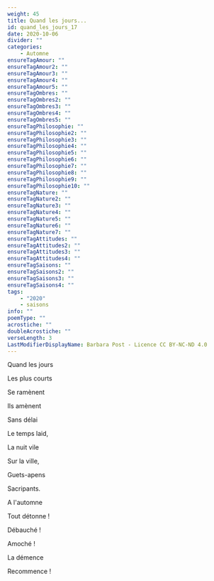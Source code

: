 ```yaml
---
weight: 45
title: Quand les jours...
id: quand_les_jours_17
date: 2020-10-06
divider: ""
categories:
    - Automne
ensureTagAmour: ""
ensureTagAmour2: ""
ensureTagAmour3: ""
ensureTagAmour4: ""
ensureTagAmour5: ""
ensureTagOmbres: ""
ensureTagOmbres2: ""
ensureTagOmbres3: ""
ensureTagOmbres4: ""
ensureTagOmbres5: ""
ensureTagPhilosophie: ""
ensureTagPhilosophie2: ""
ensureTagPhilosophie3: ""
ensureTagPhilosophie4: ""
ensureTagPhilosophie5: ""
ensureTagPhilosophie6: ""
ensureTagPhilosophie7: ""
ensureTagPhilosophie8: ""
ensureTagPhilosophie9: ""
ensureTagPhilosophie10: ""
ensureTagNature: ""
ensureTagNature2: ""
ensureTagNature3: ""
ensureTagNature4: ""
ensureTagNature5: ""
ensureTagNature6: ""
ensureTagNature7: ""
ensureTagAttitudes: ""
ensureTagAttitudes2: ""
ensureTagAttitudes3: ""
ensureTagAttitudes4: ""
ensureTagSaisons: ""
ensureTagSaisons2: ""
ensureTagSaisons3: ""
ensureTagSaisons4: ""
tags:
    - "2020"
    - saisons
info: ""
poemType: ""
acrostiche: ""
doubleAcrostiche: ""
verseLength: 3
LastModifierDisplayName: Barbara Post - Licence CC BY-NC-ND 4.0
---
```

Quand les jours

Les plus courts

Se ramènent

Ils amènent

Sans délai

Le temps laid,

La nuit vile

Sur la ville,

Guets-apens

Sacripants.

A l'automne

Tout détonne !

Débauché !

Amoché !

La démence

Recommence !
